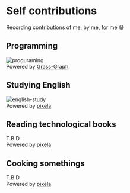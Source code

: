 # Self contributions

Recording contributions of me, by me, for me 😁  

## Programming

![proguraming](https://grass-graph.moshimo.works/images/diescake.png?width=3000)  
Powered by [Grass-Graph](https://grass-graph.moshimo.works/).

## Studying English

![english-study](https://pixe.la/v1/users/diescake/graphs/english-study)  
Powered by [pixela](https://pixe.la/).

## Reading technological books

T.B.D.  
Powered by [pixela](https://pixe.la/).

## Cooking somethings

T.B.D.  
Powered by [pixela](https://pixe.la/).
